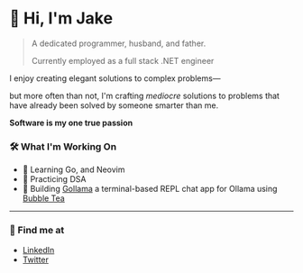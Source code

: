 # 👋 Hi, I'm Jake

> A dedicated programmer, husband, and father.
>
> Currently employed as a full stack .NET engineer

I enjoy creating elegant solutions to complex problems—

but more often than not, I'm crafting *mediocre* solutions to problems that have already been solved by someone smarter than me.

**Software is my one true passion**

### 🛠️ What I'm Working On

- 🧠 Learning Go, and Neovim
- 🧮 Practicing DSA
- 🦙 Building [Gollama](https://github.com/portbound/go-llama) a terminal-based REPL chat app for Ollama using [Bubble Tea](https://github.com/charmbracelet/bubbletea)

--- 

### 🌱 Find me at

- [LinkedIn](https://www.linkedin.com/in/jake-levy)
- [Twitter](https://x.com/port_bound)
